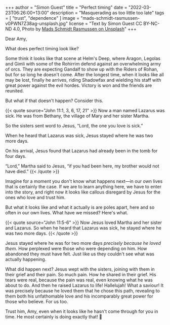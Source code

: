 +++
author = "Simon Guest"
title = "Perfect timing"
date = "2022-03-23T06:26:00+13:00"
description = "Masquerading as too little too late"
tags = [ "trust", "dependence" ]
image = "mads-schmidt-rasmussen-v0PWN7Z38ag-unsplash.jpg"
license = "Text by Simon Guest CC BY-NC-ND 4.0, Photo by [Mads Schmidt Rasmussen on Unsplash](https://unsplash.com/photos/v0PWN7Z38ag)"
+++

Dear Amy,

What does perfect timing look like?

Some think it looks like that scene at Helm's Deep, where Aragon, Legolas and Gimli with some of the Rohirrim defend against an overwhelming army of orcs. They are expecting Gandalf to show up with the Riders of Rohan, but for so long he doesn't come. After the longest time, when it looks like all may be lost, finally he arrives, riding Shadowfax and wielding his staff with great power against the evil hordes. Victory is won and the friends are reunited.

But what if that doesn't happen? Consider this.

{{< quote source="John 11:1, 3, 6, 17, 21" >}}
Now a man named Lazarus was sick. He was from Bethany, the village of Mary and her sister Martha.

So the sisters sent word to Jesus, “Lord, the one you love is sick.”

When he heard that Lazarus was sick, Jesus stayed where he was two more days.

On his arrival, Jesus found that Lazarus had already been in the tomb for four days.

“Lord,” Martha said to Jesus, “if you had been here, my brother would not have died.”
{{< /quote >}}

Imagine for a moment you don't know what happens next—in our own lives that is certainly the case. If we are to learn anything here, we have to enter into the story, and right now it looks like callous disregard by Jesus for the ones who love and trust him.

But what it looks like and what it actually is are poles apart, here and so often in our own lives. What have we missed? Here's what.

{{< quote source="John 11:5-6" >}}
Now Jesus loved Martha and her sister and Lazarus. So when he heard that Lazarus was sick, he stayed where he was two more days.
{{< /quote >}}

Jesus stayed where he was for two more days _precisely because he loved them_. How perplexed were those who were depending on him. How abandoned they must have felt. Just like us they couldn't see what was actually happening.

What did happen next? Jesus wept with the sisters, joining with them in their grief and their pain. So much pain. How he shared in their grief. His tears were real, because the pain was real, even knowing what he was about to do. And then he raised Lazarus to life! Hallelujah! What a saviour! It was precisely because he loved them that he chose this path, revealing to them both his unfathomable love and his incomparably great power for those who believe. For us too.

Trust him, Amy, even when it looks like he hasn't come through for you in time. He most certainly is doing exactly that! 🙏
